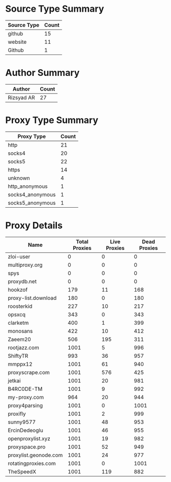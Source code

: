 # Source Type Summary

| Source Type | Count |
|-------------|-------|
| github | 15 |
| website | 11 |
| Github | 1 |


# Author Summary

| Author | Count |
|--------|-------|
| Rizsyad AR | 27 |


# Proxy Type Summary

| Proxy Type | Count |
|------------|-------|
| http | 21 |
| socks4 | 20 |
| socks5 | 22 |
| https | 14 |
| unknown | 4 |
| http_anonymous | 1 |
| socks4_anonymous | 1 |
| socks5_anonymous | 1 |


# Proxy Details

| Name | Total Proxies | Live Proxies | Dead Proxies |
|------|---------------|--------------|---------------|
| zloi-user | 0 | 0 | 0 |
| multiproxy.org | 0 | 0 | 0 |
| spys | 0 | 0 | 0 |
| proxydb.net | 0 | 0 | 0 |
| hookzof | 179 | 11 | 168 |
| proxy-list.download | 180 | 0 | 180 |
| roosterkid | 227 | 10 | 217 |
| opsxcq | 343 | 0 | 343 |
| clarketm | 400 | 1 | 399 |
| monosans | 422 | 10 | 412 |
| Zaeem20 | 506 | 195 | 311 |
| rootjazz.com | 1001 | 5 | 996 |
| ShiftyTR | 993 | 36 | 957 |
| mmppx12 | 1001 | 61 | 940 |
| proxyscrape.com | 1001 | 576 | 425 |
| jetkai | 1001 | 20 | 981 |
| B4RC0DE-TM | 1001 | 9 | 992 |
| my-proxy.com | 964 | 20 | 944 |
| proxy4parsing | 1001 | 0 | 1001 |
| proxifly | 1001 | 2 | 999 |
| sunny9577 | 1001 | 48 | 953 |
| ErcinDedeoglu | 1001 | 46 | 955 |
| openproxylist.xyz | 1001 | 19 | 982 |
| proxyspace.pro | 1001 | 52 | 949 |
| proxylist.geonode.com | 1001 | 24 | 977 |
| rotatingproxies.com | 1001 | 0 | 1001 |
| TheSpeedX | 1001 | 119 | 882 |
